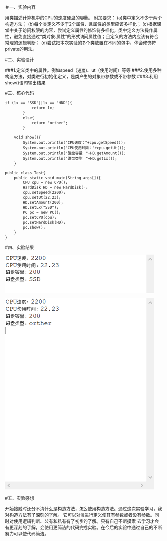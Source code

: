 ＃一、实验内容

用类描述计算机中的CPU的速度硬盘的容量。 附加要求： 
(a)类中定义不少于两个构造方法； 
(b)每个类定义不少于2个属性，且属性的类型应该多样化； 
(c)根据课堂中关于访问权限的内容，尝试定义属性的修饰符多样化，类中定义方法操作属性，避免直接通过“类对象.属性”的形式访问属性值；且定义的方法内应该有符合常理的逻辑判断； 
(d)尝试把本次实验的多个类放置在不同的包中，体会修饰符private的用法。

#二、实验设计

###1.定义类中的属性。例如speed（速度)、ut（使用时间）等等
###2.使用多种构造方法，对类进行初始化定义，是类产生的对象带参数或不带参数
###3.利用show()语句输出结果

#三、核心代码

```   	
if (lx == "SSD"||lx == "HDD"){
            return lx;
        }
        else{
            return "orther";
        }
```
```
    void show(){
    	System.out.println("CPU速度："+cpu.getSpeed());
        System.out.println("CPU使用时间："+cpu.getUt());
        System.out.println("磁盘容量："+HD.getAmount());
        System.out.println("磁盘类型："+HD.getLx());
    }
```
```
public class Test{
    public static void main(String args[]){
        CPU cpu = new CPU();
        HardDisk HD = new HardDisk();
        cpu.setSpeed(2200);
        cpu.setUt(22.23);
        HD.setAmount(200);
        HD.setLx("SSD");
        PC pc = new PC();
        pc.setCPU(cpu);
        pc.setHardDisk(HD);
        pc.show();
    }
}
```

#四、实验结果

![1](https://github.com/tx-1011/-/blob/main/1.png)

![2](https://github.com/tx-1011/-/blob/main/2.png)


#五、实验感想

开始接触时还分不清什么是构造方法，怎么使用构造方法。通过这次实验学习，我对构造方法有了深刻的了解。
它可以对类进行定义使其有参数或者没有参数。同时对使用逻辑判断、公有和私有有了初步的了解。只有自己不断摸索
去学习才会有更深刻的了解，会使用更简洁的代码完成实验。在今后的实验中通过自己的不断努力可以使代码简洁。
